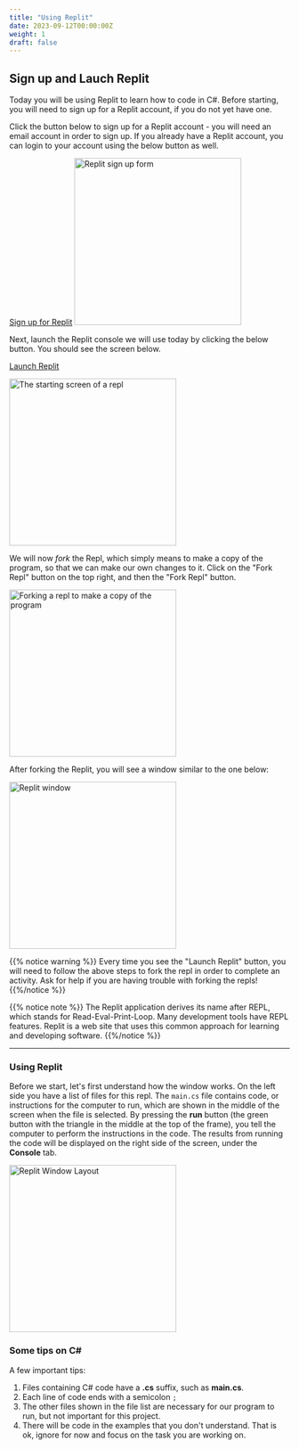 ```yaml
---
title: "Using Replit"
date: 2023-09-12T00:00:00Z
weight: 1
draft: false
---
```


## Sign up and Lauch Replit

Today you will be using Replit to learn how to code in C#. Before starting, you will need to sign up for a Replit account, if you do not yet have one. 

Click the button below to sign up for a Replit account - you will need an email account in order to sign up. If you already have a Replit account, you can login to your account using the below button as well.

<a class="my-2 mx-4 btn btn-info" href="https://replit.com/signup" target="_blank">Sign up for Replit</a>
<img src="../images/replit-signup.png" height="300" alt="Replit sign up form" />

Next, launch the Replit console we will use today by clicking the below button. You should see the screen below.

<a class="my-2 mx-4 btn btn-info" href="https://replit.com/@nuevofoundation/CSharpBasicsTest" target="_blank">Launch Replit</a>

<img src="../images/replit-start-screen.png" height="300" alt="The starting screen of a repl" />

We will now *fork* the Repl, which simply means to make a copy of the program, so that we can make our own changes to it. Click on the "Fork Repl" button on the top right, and then the "Fork Repl" button.

<img src="../images/replit-fork.png" height="300" alt="Forking a repl to make a copy of the program" />

After forking the Replit, you will see a window similar to the one below:

<img src="../images/replit-window.png" height="300" alt="Replit window" />

{{% notice warning %}}
Every time you see the "Launch Replit" button, you will need to follow the above steps to fork the repl in order to complete an activity. Ask for help if you are having trouble with forking the repls!
{{%/notice %}}

{{% notice note %}}
The Replit application derives its name after REPL, which stands for Read-Eval-Print-Loop. Many development tools have REPL features.  Replit is a web site that uses this common approach for learning and developing software.
{{%/notice %}}

*********************************************************

### Using Replit
Before we start, let's first understand how the window works. On the left side you have a list of files for this repl.  The `main.cs` file contains code, or instructions for the computer to run, which are shown in the middle of the screen when the file is selected. By pressing the **run** button (the green button with the triangle in the middle at the top of the frame), you tell the computer to perform the instructions in the code.  The results from running the code will be displayed on the right side of the screen, under the **Console** tab.

<img src="../images/replit-overview.png" height="300" alt="Replit Window Layout" />

### Some tips on C#

A few important tips:
1. Files containing C# code have a **.cs** suffix, such as **main.cs**. 
1. Each line of code ends with a semicolon `;`
1. The other files shown in the file list are necessary for our program to run, but not important for this project.
1. There will be code in the examples that you don't understand.  That is ok, ignore for now and focus on the task you are working on.

